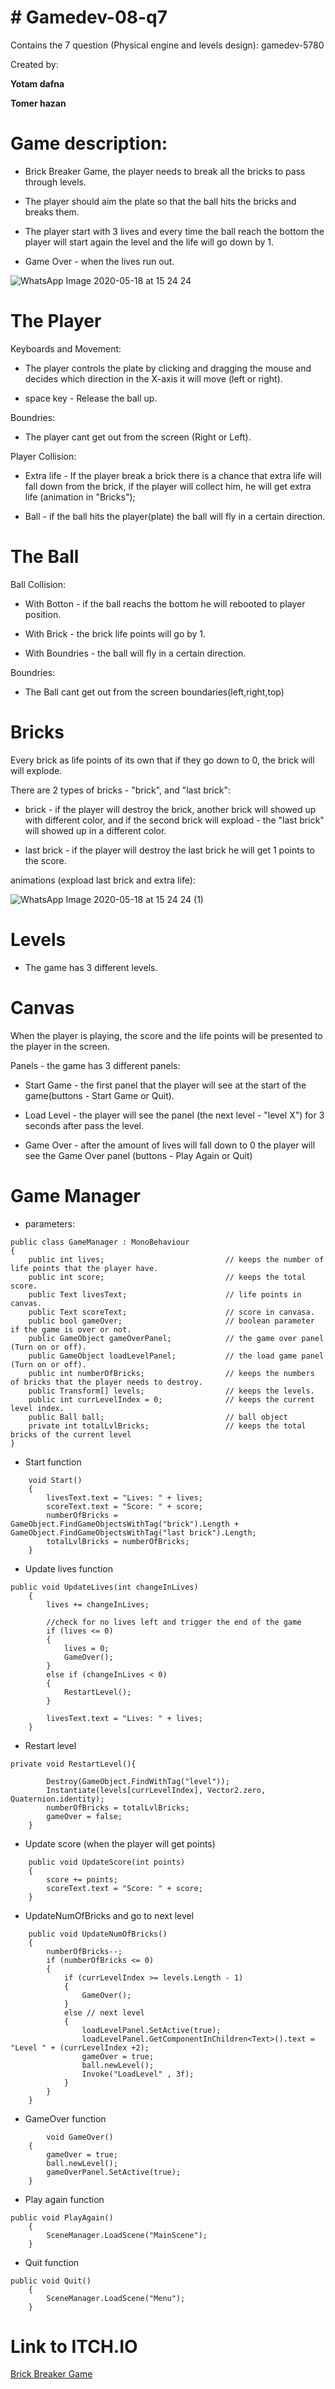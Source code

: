 # # Gamedev-08-q7
Contains the 7 question (Physical engine and levels design): gamedev-5780

Created by:

**Yotam dafna**

**Tomer hazan**

# Game description: 

* Brick Breaker Game, the player needs to break all the bricks to pass through levels.

* The player should aim the plate so that the ball hits the bricks and breaks them.

* The player start with 3 lives and every time the ball reach the bottom the player will start again the level and the life will go down by 1.

* Game Over - when the lives run out.

![WhatsApp Image 2020-05-18 at 15 24 24](https://user-images.githubusercontent.com/45067010/82213265-8c49c400-991c-11ea-8daa-29b092ae85c4.jpeg)

# The Player

Keyboards and Movement:

* The player controls the plate by clicking and dragging the mouse and decides which direction in the X-axis it will move (left or right).

* space key - Release the ball up.

Boundries:

* The player cant get out from the screen (Right or Left).

Player Collision:

* Extra life - If the player break a brick there is a chance that extra life will fall down from the brick, if the player will collect him, he will get extra life (animation in "Bricks");

* Ball - if the ball hits the player(plate) the ball will fly in a certain direction.

# The Ball

Ball Collision:

* With Botton - if the ball reachs the bottom he will rebooted to player position.

* With Brick - the brick life points will go by 1.

* With Boundries - the ball will fly in a certain direction.

Boundries:

* The Ball cant get out from the screen boundaries(left,right,top)

# Bricks

Every brick as life points of its own that if they go down to 0, the brick will will explode.

There are 2 types of bricks - "brick", and "last brick":

* brick - if the player will destroy the brick, another brick will showed up with different color, and if the second brick will expload - the "last brick" will showed up in a different color.

* last brick - if the player will destroy the last brick he will get 1 points to the score.
 
 animations (expload last brick and extra life):
 
 ![WhatsApp Image 2020-05-18 at 15 24 24 (1)](https://user-images.githubusercontent.com/45067010/82213078-412fb100-991c-11ea-8d4b-81bfa3a82b45.jpeg)

# Levels

* The game has 3 different levels.

# Canvas

When the player is playing, the score and the life points will be presented to the player in the screen.

Panels - the game has 3 different panels:

* Start Game - the first panel that the player will see at the start of the game(buttons - Start Game or Quit).

* Load Level - the player will see the panel (the next level - "level X") for 3 seconds after pass the level.

* Game Over - after the amount of lives will fall down to 0 the player will see the Game Over panel (buttons - Play Again or Quit)

# Game Manager

* parameters:
```
public class GameManager : MonoBehaviour
{
    public int lives;                           // keeps the number of life points that the player have.
    public int score;                           // keeps the total score.
    public Text livesText;                      // life points in canvas.
    public Text scoreText;                      // score in canvasa.
    public bool gameOver;                       // boolean parameter if the game is over or not.
    public GameObject gameOverPanel;            // the game over panel (Turn on or off).
    public GameObject loadLevelPanel;           // the load game panel (Turn on or off).
    public int numberOfBricks;                  // keeps the numbers of bricks that the player needs to destroy.
    public Transform[] levels;                  // keeps the levels.
    public int currLevelIndex = 0;              // keeps the current level index.
    public Ball ball;                           // ball object
    private int totalLvlBricks;                 // keeps the total bricks of the current level
}
```
* Start function
```
    void Start()
    {
        livesText.text = "Lives: " + lives;
        scoreText.text = "Score: " + score;
        numberOfBricks = GameObject.FindGameObjectsWithTag("brick").Length + GameObject.FindGameObjectsWithTag("last brick").Length;
        totalLvlBricks = numberOfBricks;
    }

```

* Update lives function
```
public void UpdateLives(int changeInLives)
    {
        lives += changeInLives;

        //check for no lives left and trigger the end of the game
        if (lives <= 0)
        {
            lives = 0;
            GameOver();
        }
        else if (changeInLives < 0)
        {
            RestartLevel();
        }

        livesText.text = "Lives: " + lives;
    }

```

* Restart level
```
private void RestartLevel(){

        Destroy(GameObject.FindWithTag("level"));
        Instantiate(levels[currLevelIndex], Vector2.zero, Quaternion.identity);
        numberOfBricks = totalLvlBricks;
        gameOver = false;
    }

```

* Update score (when the player will get points)

```
    public void UpdateScore(int points)
    {
        score += points;
        scoreText.text = "Score: " + score;
    }

```

* UpdateNumOfBricks and go to next level

```
    public void UpdateNumOfBricks()
    {
        numberOfBricks--;
        if (numberOfBricks <= 0)
        {
            if (currLevelIndex >= levels.Length - 1)
            {
                GameOver();
            }
            else // next level
            {
                loadLevelPanel.SetActive(true);
                loadLevelPanel.GetComponentInChildren<Text>().text = "Level " + (currLevelIndex +2);
                gameOver = true;
                ball.newLevel();
                Invoke("LoadLevel" , 3f);
            }
        }
    }

```

* GameOver function

```
        void GameOver()
    {
        gameOver = true;
        ball.newLevel();
        gameOverPanel.SetActive(true);
    }

```

* Play again function

```
public void PlayAgain()
    {
        SceneManager.LoadScene("MainScene");
    }

```

* Quit function

```
public void Quit()
    {
        SceneManager.LoadScene("Menu");
    }

```

# Link to ITCH.IO

[Brick Breaker Game](https://yotamd.itch.io/brickbreaker)


